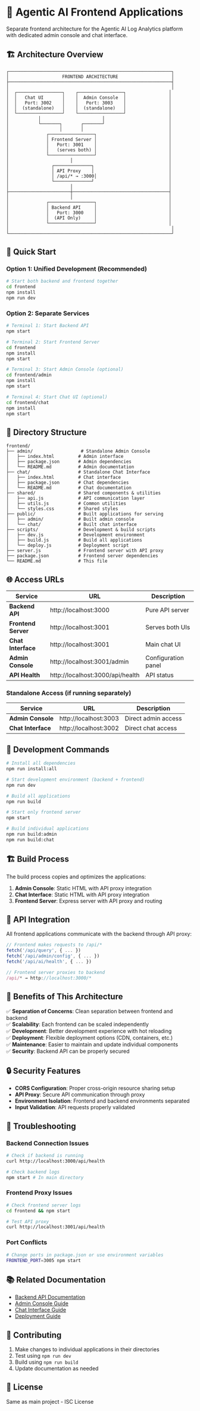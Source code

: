 # 🎨 Agentic AI Frontend Applications

Separate frontend architecture for the Agentic AI Log Analytics platform with dedicated admin console and chat interface.

## 🏗️ Architecture Overview

```
┌─────────────────────────────────────────────────────────────┐
│                    FRONTEND ARCHITECTURE                    │
├─────────────────────────────────────────────────────────────┤
│                                                             │
│  ┌─────────────────┐    ┌─────────────────┐                │
│  │   Chat UI       │    │  Admin Console  │                │
│  │   Port: 3002    │    │   Port: 3003    │                │
│  │  (standalone)   │    │  (standalone)   │                │
│  └─────────────────┘    └─────────────────┘                │
│           │                       │                        │
│           └───────┐       ┌───────┘                        │
│                   │       │                                │
│              ┌─────────────────┐                           │
│              │ Frontend Server │                           │
│              │   Port: 3001    │                           │
│              │   (serves both) │                           │
│              └─────────────────┘                           │
│                       │                                    │
│                ┌──────────────┐                            │
│                │ API Proxy    │                            │
│                │ /api/* → :3000│                           │
│                └──────────────┘                            │
│                       │                                    │
├───────────────────────┼────────────────────────────────────┤
│                       │                                    │
│              ┌─────────────────┐                           │
│              │ Backend API     │                           │
│              │   Port: 3000    │                           │
│              │  (API Only)     │                           │
│              └─────────────────┘                           │
│                                                             │
└─────────────────────────────────────────────────────────────┘
```

## 🚀 Quick Start

### Option 1: Unified Development (Recommended)
```bash
# Start both backend and frontend together
cd frontend
npm install
npm run dev
```

### Option 2: Separate Services
```bash
# Terminal 1: Start Backend API
npm start

# Terminal 2: Start Frontend Server
cd frontend
npm install
npm start

# Terminal 3: Start Admin Console (optional)
cd frontend/admin
npm install
npm start

# Terminal 4: Start Chat UI (optional)
cd frontend/chat
npm install
npm start
```

## 📁 Directory Structure

```
frontend/
├── admin/                  # Standalone Admin Console
│   ├── index.html         # Admin interface
│   ├── package.json       # Admin dependencies
│   └── README.md          # Admin documentation
├── chat/                  # Standalone Chat Interface
│   ├── index.html         # Chat interface
│   ├── package.json       # Chat dependencies
│   └── README.md          # Chat documentation
├── shared/                # Shared components & utilities
│   ├── api.js             # API communication layer
│   ├── utils.js           # Common utilities
│   └── styles.css         # Shared styles
├── public/                # Built applications for serving
│   ├── admin/             # Built admin console
│   └── chat/              # Built chat interface
├── scripts/               # Development & build scripts
│   ├── dev.js             # Development environment
│   ├── build.js           # Build all applications
│   └── deploy.js          # Deployment script
├── server.js              # Frontend server with API proxy
├── package.json           # Frontend server dependencies
└── README.md              # This file
```

## 🌐 Access URLs

| Service | URL | Description |
|---------|-----|-------------|
| **Backend API** | http://localhost:3000 | Pure API server |
| **Frontend Server** | http://localhost:3001 | Serves both UIs |
| **Chat Interface** | http://localhost:3001 | Main chat UI |
| **Admin Console** | http://localhost:3001/admin | Configuration panel |
| **API Health** | http://localhost:3000/api/health | API status |

### Standalone Access (if running separately)
| Service | URL | Description |
|---------|-----|-------------|
| **Admin Console** | http://localhost:3003 | Direct admin access |
| **Chat Interface** | http://localhost:3002 | Direct chat access |

## 🔧 Development Commands

```bash
# Install all dependencies
npm run install:all

# Start development environment (backend + frontend)
npm run dev

# Build all applications
npm run build

# Start only frontend server
npm start

# Build individual applications
npm run build:admin
npm run build:chat
```

## 🏗️ Build Process

The build process copies and optimizes the applications:

1. **Admin Console**: Static HTML with API proxy integration
2. **Chat Interface**: Static HTML with API proxy integration  
3. **Frontend Server**: Express server with API proxy and routing

## 🔌 API Integration

All frontend applications communicate with the backend through API proxy:

```javascript
// Frontend makes requests to /api/*
fetch('/api/query', { ... })
fetch('/api/admin/config', { ... })
fetch('/api/ai/health', { ... })

// Frontend server proxies to backend
/api/* → http://localhost:3000/*
```

## 🎯 Benefits of This Architecture

✅ **Separation of Concerns**: Clean separation between frontend and backend  
✅ **Scalability**: Each frontend can be scaled independently  
✅ **Development**: Better development experience with hot reloading  
✅ **Deployment**: Flexible deployment options (CDN, containers, etc.)  
✅ **Maintenance**: Easier to maintain and update individual components  
✅ **Security**: Backend API can be properly secured  

## 🔒 Security Features

- **CORS Configuration**: Proper cross-origin resource sharing setup
- **API Proxy**: Secure API communication through proxy
- **Environment Isolation**: Frontend and backend environments separated
- **Input Validation**: API requests properly validated

## 🐛 Troubleshooting

### Backend Connection Issues
```bash
# Check if backend is running
curl http://localhost:3000/api/health

# Check backend logs
npm start # In main directory
```

### Frontend Proxy Issues
```bash
# Check frontend server logs
cd frontend && npm start

# Test API proxy
curl http://localhost:3001/api/health
```

### Port Conflicts
```bash
# Change ports in package.json or use environment variables
FRONTEND_PORT=3005 npm start
```

## 📚 Related Documentation

- [Backend API Documentation](../README.md)
- [Admin Console Guide](./admin/README.md)
- [Chat Interface Guide](./chat/README.md)
- [Deployment Guide](./DEPLOYMENT.md)

## 🤝 Contributing

1. Make changes to individual applications in their directories
2. Test using `npm run dev`
3. Build using `npm run build`
4. Update documentation as needed

## 📄 License

Same as main project - ISC License
